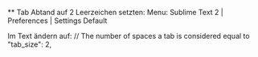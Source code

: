 
** Tab Abtand auf 2 Leerzeichen setzten:
Menu:
Sublime Text 2 | Preferences | Settings Default

Im Text ändern auf:
// The number of spaces a tab is considered equal to
"tab_size": 2,
